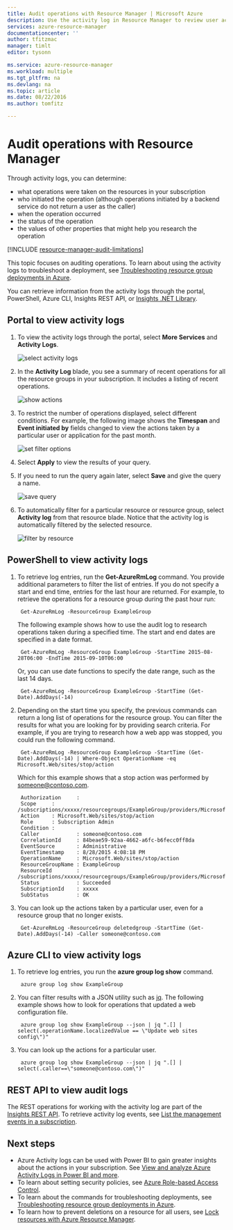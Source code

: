 ```yaml
---
title: Audit operations with Resource Manager | Microsoft Azure
description: Use the activity log in Resource Manager to review user actions and errors. Shows Azure Portal PowerShell, Azure CLI, and REST.
services: azure-resource-manager
documentationcenter: ''
author: tfitzmac
manager: timlt
editor: tysonn

ms.service: azure-resource-manager
ms.workload: multiple
ms.tgt_pltfrm: na
ms.devlang: na
ms.topic: article
ms.date: 08/22/2016
ms.author: tomfitz

---
```

# Audit operations with Resource Manager
Through activity logs, you can determine:

* what operations were taken on the resources in your subscription
* who initiated the operation (although operations initiated by a backend service do not return a user as the caller)
* when the operation occurred
* the status of the operation
* the values of other properties that might help you research the operation

[!INCLUDE [resource-manager-audit-limitations](../includes/resource-manager-audit-limitations.md)]

This topic focuses on auditing operations. To learn about using the activity logs to troubleshoot a deployment, see [Troubleshooting resource group deployments in Azure](resource-manager-troubleshoot-deployments-portal.md).

You can retrieve information from the activity logs through the portal, PowerShell, Azure CLI, Insights REST API, or [Insights .NET Library](https://www.nuget.org/packages/Microsoft.Azure.Insights/).

## Portal to view activity logs
1. To view the activity logs through the portal, select **More Services** and **Activity Logs**.
   
    ![select activity logs](./media/resource-group-audit/select-audit-logs.png)
2. In the **Activity Log** blade, you see a summary of recent operations for all the resource groups in your subscription. It includes a listing of recent operations.
   
    ![show actions](./media/resource-group-audit/audit-summary.png)
3. To restrict the number of operations displayed, select different conditions. For example, the following image shows the **Timespan** and **Event initiated by** fields changed to view the actions taken by a particular user or application for the past month.
   
    ![set filter options](./media/resource-group-audit/set-filter.png)
4. Select **Apply** to view the results of your query.
5. If you need to run the query again later, select **Save** and give the query a name.
   
    ![save query](./media/resource-group-audit/save-query.png)
6. To automatically filter for a particular resource or resource group, select **Activity log** from that resource blade. Notice that the activity log is automatically filtered by the selected resource.
   
    ![filter by resource](./media/resource-group-audit/filtered-by-resource.png)

## PowerShell to view activity logs
1. To retrieve log entries, run the **Get-AzureRmLog** command. You provide additional parameters to filter the list of entries. If you do not specify a start and end time, entries for the last hour are returned. For example, to retrieve the operations for a resource group during the past hour run:
   
        Get-AzureRmLog -ResourceGroup ExampleGroup
   
    The following example shows how to use the audit log to research operations taken during a specified time. The start and end dates are specified in a date format.
   
        Get-AzureRmLog -ResourceGroup ExampleGroup -StartTime 2015-08-28T06:00 -EndTime 2015-09-10T06:00
   
    Or, you can use date functions to specify the date range, such as the last 14 days.
   
        Get-AzureRmLog -ResourceGroup ExampleGroup -StartTime (Get-Date).AddDays(-14)
2. Depending on the start time you specify, the previous commands can return a long list of operations for the resource group. You can filter the results for what you are looking for by providing search criteria. For example, if you
   are trying to research how a web app was stopped, you could run the following command.  
   
        Get-AzureRmLog -ResourceGroup ExampleGroup -StartTime (Get-Date).AddDays(-14) | Where-Object OperationName -eq Microsoft.Web/sites/stop/action
   
    Which for this example shows that a stop action was performed by someone@contoso.com. 
   
        Authorization     :
        Scope     : /subscriptions/xxxxx/resourcegroups/ExampleGroup/providers/Microsoft.Web/sites/ExampleSite
        Action    : Microsoft.Web/sites/stop/action
        Role      : Subscription Admin
        Condition :
        Caller            : someone@contoso.com
        CorrelationId     : 84beae59-92aa-4662-a6fc-b6fecc0ff8da
        EventSource       : Administrative
        EventTimestamp    : 8/28/2015 4:08:18 PM
        OperationName     : Microsoft.Web/sites/stop/action
        ResourceGroupName : ExampleGroup
        ResourceId        : /subscriptions/xxxxx/resourcegroups/ExampleGroup/providers/Microsoft.Web/sites/ExampleSite
        Status            : Succeeded
        SubscriptionId    : xxxxx
        SubStatus         : OK
3. You can look up the actions taken by a particular user, even for a resource group that no longer exists.
   
        Get-AzureRmLog -ResourceGroup deletedgroup -StartTime (Get-Date).AddDays(-14) -Caller someone@contoso.com

## Azure CLI to view activity logs
1. To retrieve log entries, you run the **azure group log show** command.
   
        azure group log show ExampleGroup
2. You can filter results with a JSON utility such as [jq](http://stedolan.github.io/jq/download/). The following example shows how to look for operations that updated a web configuration file.
   
        azure group log show ExampleGroup --json | jq ".[] | select(.operationName.localizedValue == \"Update web sites config\")"
3. You can look up the actions for a particular user.
   
        azure group log show ExampleGroup --json | jq ".[] | select(.caller==\"someone@contoso.com\")"

## REST API to view audit logs
The REST operations for working with the activity log are part of the [Insights REST API](https://msdn.microsoft.com/library/azure/dn931943.aspx). To retrieve activity log events, see [List the management events in a subscription](https://msdn.microsoft.com/library/azure/dn931934.aspx).

## Next steps
* Azure Activity logs can be used with Power BI to gain greater insights about the actions in your subscription. See [View and analyze Azure Activity Logs in Power BI and more](https://azure.microsoft.com/blog/analyze-azure-audit-logs-in-powerbi-more/).
* To learn about setting security policies, see [Azure Role-based Access Control](active-directory/role-based-access-control-configure.md).
* To learn about the commands for troubleshooting deployments, see [Troubleshooting resource group deployments in Azure](resource-manager-troubleshoot-deployments-portal.md).
* To learn how to prevent deletions on a resource for all users, see [Lock resources with Azure Resource Manager](resource-group-lock-resources.md).

